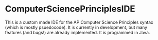# ComputerSciencePrinciplesIDE
This is a custom made IDE for the AP Computer Science Principles syntax (which is mostly psuedocode). It is currently in development, but many features (and bugs!) are already implemented. It is programmed in Java.
